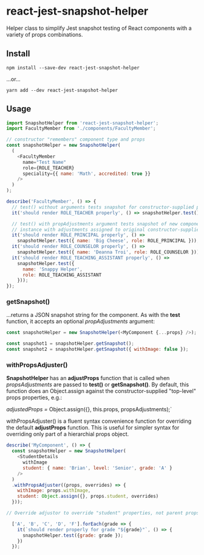# react-jest-snapshot-helper

Helper class to simplify Jest snapshot testing of React components with a variety of props combinations.

## Install

`npm install --save-dev react-jest-snapshot-helper`

...or...

`yarn add --dev react-jest-snapshot-helper`

## Usage

```javascript
import SnapshotHelper from 'react-jest-snapshot-helper';
import FacultyMember from './components/FacultyMember';

// constructor "remembers" component type and props
const snapshotHelper = new SnapshotHelper(
  (
    <FacultyMember
      name="Test Name"
      role={ROLE_TEACHER}
      speciality={{ name: 'Math', accredited: true }}
    />
  )
);

describe('FacultyMember', () => {
  // test() without arguments tests snapshot for constructor-supplied props:
  it('should render ROLE_TEACHER properly', () => snapshotHelper.test());

  // test() with propAdjustments argument tests snapshot of new component
  // instance with adjustments assigned to original constructor-supplied props:
  it('should render ROLE_PRINCIPAL properly', () =>
    snapshotHelper.test({ name: 'Big Cheese', role: ROLE_PRINCIPAL }));
  it('should render ROLE_COUNSELOR properly', () =>
    snapshotHelper.test({ name: 'Deanna Troi', role: ROLE_COUNSELOR }));
  it('should render ROLE_TEACHING_ASSISTANT properly', () =>
    snapshotHelper.test({
      name: 'Snappy Helper',
      role: ROLE_TEACHING_ASSISTANT
    }));
});
```

### getSnapshot()

...returns a JSON snapshot string for the component. As with the **test** function,
it accepts an optional _propAdjustments_ argument:

```javascript
const snapshotHelper = new SnapshotHelper(<MyComponent {...props} />);

const snapshot1 = snapshotHelper.getSnapshot();
const snapshot2 = snapshotHelper.getSnapshot({ withImage: false });
```

### withPropsAdjuster()

**SnapshotHelper** has an **adjustProps** function that is called when _propsAdjustments_ are passed to **test()** or **getSnapshot()**. By default, this function does an Object.assign against the constructor-supplied "top-level" props properties, e.g.:

_adjustedProps =_ Object.assign({}, this.props, propsAdjustments);`

withPropsAdjuster() is a fluent syntax convenience function for overriding the default **adjustProps** function. This is useful for simpler syntax for overriding only part of a hierarchial props object.

```javascript
describe('MyComponent', () => {
  const snapshotHelper = new SnapshotHelper(
    <StudentDetails
      withImage
      student: { name: 'Brian', level: 'Senior', grade: 'A' }
    />
  )
  .withPropsAdjuster((props, overrides) => {
    withImage: props.withImage,
    student: Object.assign({}, props.student, overrides)
  }));

// Override adjustor to override "student" properties, not parent props:

  ['A', 'B', 'C', 'D', 'F'].forEach(grade => {
    it(`should render properly for grade "${grade}"`, () => {
      snapshotHelper.test({grade: grade });
    })
  });
```
